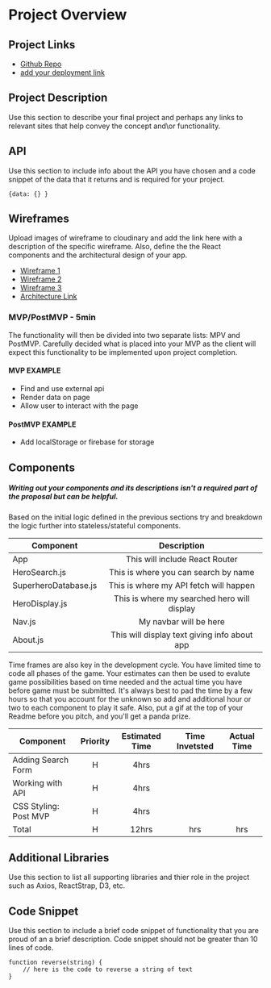 # Project Overview

## Project Links

- [Github Repo](https://github.com/acurunner79/unit2project.git)
- [add your deployment link]()

## Project Description

Use this section to describe your final project and perhaps any links to relevant sites that help convey the concept and\or functionality.

## API

Use this section to include info about the API you have chosen and a code snippet of the data that it returns and is required for your project. 


```
{data: {} }
```


## Wireframes

Upload images of wireframe to cloudinary and add the link here with a description of the specific wireframe. Also, define the the React components and the architectural design of your app.

- [Wireframe 1](http://res.cloudinary.com/acurunner79/image/upload/v1610734760/IMG_2723_gek0qk.heic)
- [Wireframe 2](http://res.cloudinary.com/acurunner79/image/upload/v1610734731/IMG_2724_ztg3np.heic)
- [Wireframe 3](http://res.cloudinary.com/acurunner79/image/upload/v1610734718/IMG_2725_gg1ahi.heic)
- [Architecture Link](http://res.cloudinary.com/acurunner79/image/upload/v1610739374/IMG_2726_joyslf.heic)


### MVP/PostMVP - 5min

The functionality will then be divided into two separate lists: MPV and PostMVP.  Carefully decided what is placed into your MVP as the client will expect this functionality to be implemented upon project completion.  

#### MVP EXAMPLE
- Find and use external api 
- Render data on page 
- Allow user to interact with the page

#### PostMVP EXAMPLE

- Add localStorage or firebase for storage

## Components
##### Writing out your components and its descriptions isn't a required part of the proposal but can be helpful.

Based on the initial logic defined in the previous sections try and breakdown the logic further into stateless/stateful components. 

| Component | Description | 
| --- | :---: |  
| App | This will include React Router| 
| HeroSearch.js | This is where you can search by name | 
| SuperheroDatabase.js | This is where my API fetch will happen | 
| HeroDisplay.js | This is where my searched hero will display | 
| Nav.js | My navbar will be here | 
| About.js | This will display text giving info about app | 


Time frames are also key in the development cycle.  You have limited time to code all phases of the game.  Your estimates can then be used to evalute game possibilities based on time needed and the actual time you have before game must be submitted. It's always best to pad the time by a few hours so that you account for the unknown so add and additional hour or two to each component to play it safe. Also, put a gif at the top of your Readme before you pitch, and you'll get a panda prize.

| Component | Priority | Estimated Time | Time Invetsted | Actual Time |
| --- | :---: |  :---: | :---: | :---: |
| Adding Search Form | H | 4hrs|  |  |
| Working with API | H | 4hrs |  |  |
| CSS Styling: Post MVP | H | 4hrs |  |  |
| Total | H | 12hrs| hrs | hrs |

## Additional Libraries
 Use this section to list all supporting libraries and thier role in the project such as Axios, ReactStrap, D3, etc. 

## Code Snippet

Use this section to include a brief code snippet of functionality that you are proud of an a brief description.  Code snippet should not be greater than 10 lines of code. 

```
function reverse(string) {
	// here is the code to reverse a string of text
}
```
